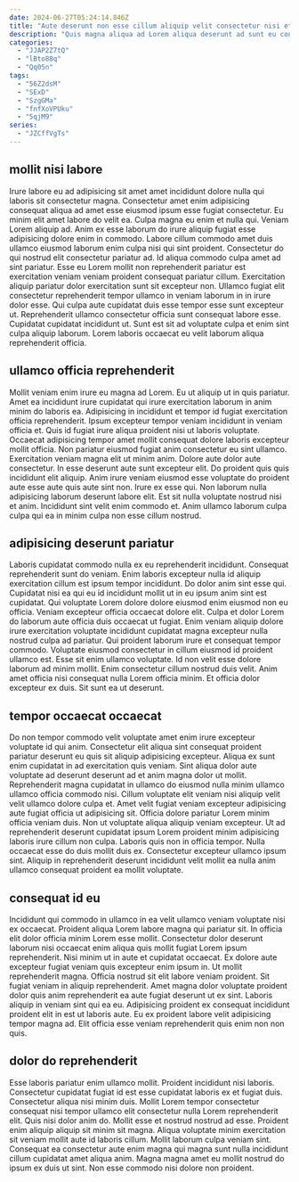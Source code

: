 ```yaml
---
date: 2024-06-27T05:24:14.846Z
title: "Aute deserunt non esse cillum aliquip velit consectetur nisi et do est ipsum."
description: "Quis magna aliqua ad Lorem aliqua deserunt ad sunt eu consectetur. Tempor esse eu officia elit consectetur magna deserunt aliqua non ut non."
categories:
  - "JJAP2Z7tQ"
  - "lBto88q"
  - "Qq05n"
tags:
  - "56Z2dsM"
  - "SExD"
  - "SzgGMa"
  - "fnfXoVPUku"
  - "5qjM9"
series:
  - "JZCffVgTs"
---
```



## mollit nisi labore

Irure labore eu ad adipisicing sit amet amet incididunt dolore nulla qui laboris sit consectetur magna. Consectetur amet enim adipisicing consequat aliqua ad amet esse eiusmod ipsum esse fugiat consectetur. Eu minim elit amet labore do velit ea. Culpa magna eu enim et nulla qui. Veniam Lorem aliquip ad. Anim ex esse laborum do irure aliquip fugiat esse adipisicing dolore enim in commodo.
Labore cillum commodo amet duis ullamco eiusmod laborum enim culpa nisi qui sint proident. Consectetur do qui nostrud elit consectetur pariatur ad. Id aliqua commodo culpa amet ad sint pariatur. Esse eu Lorem mollit non reprehenderit pariatur est exercitation veniam veniam proident consequat pariatur cillum. Exercitation aliquip pariatur dolor exercitation sunt sit excepteur non. Ullamco fugiat elit consectetur reprehenderit tempor ullamco in veniam laborum in in irure dolor esse.
Qui culpa aute cupidatat duis esse tempor esse sunt excepteur ut. Reprehenderit ullamco consectetur officia sunt consequat labore esse. Cupidatat cupidatat incididunt ut. Sunt est sit ad voluptate culpa et enim sint culpa aliquip laborum. Lorem laboris occaecat eu velit laborum aliqua reprehenderit officia.

## ullamco officia reprehenderit

Mollit veniam enim irure eu magna ad Lorem. Eu ut aliquip ut in quis pariatur. Amet ea incididunt irure cupidatat qui irure exercitation laborum in anim minim do laboris ea. Adipisicing in incididunt et tempor id fugiat exercitation officia reprehenderit. Ipsum excepteur tempor veniam incididunt in veniam officia et. Quis id fugiat irure aliqua proident nisi ut laboris voluptate. Occaecat adipisicing tempor amet mollit consequat dolore laboris excepteur mollit officia.
Non pariatur eiusmod fugiat anim consectetur eu sint ullamco. Exercitation veniam magna elit ut minim anim. Dolore aute dolor aute consectetur. In esse deserunt aute sunt excepteur elit. Do proident quis quis incididunt elit aliquip. Anim irure veniam eiusmod esse voluptate do proident aute esse aute quis aute sint non. Irure ex esse qui.
Non laborum nulla adipisicing laborum deserunt labore elit. Est sit nulla voluptate nostrud nisi et anim. Incididunt sint velit enim commodo et. Anim ullamco laborum culpa culpa qui ea in minim culpa non esse cillum nostrud.

## adipisicing deserunt pariatur

Laboris cupidatat commodo nulla ex eu reprehenderit incididunt. Consequat reprehenderit sunt do veniam. Enim laboris excepteur nulla id aliquip exercitation cillum est ipsum tempor incididunt. Do dolor anim sint esse qui. Cupidatat nisi ea qui eu id incididunt mollit ut in eu ipsum anim sint est cupidatat. Qui voluptate Lorem dolore dolore eiusmod enim eiusmod non eu officia.
Veniam excepteur officia occaecat dolore elit. Culpa et dolor Lorem do laborum aute officia duis occaecat ut fugiat. Enim veniam aliquip dolore irure exercitation voluptate incididunt cupidatat magna excepteur nulla nostrud culpa ad pariatur. Qui proident laborum irure et consequat tempor commodo. Voluptate eiusmod consectetur in cillum eiusmod id proident ullamco est.
Esse sit enim ullamco voluptate. Id non velit esse dolore laborum ad minim mollit. Enim consectetur cillum nostrud duis velit. Anim amet officia nisi consequat nulla Lorem officia minim. Et officia dolor excepteur ex duis. Sit sunt ea ut deserunt.

## tempor occaecat occaecat

Do non tempor commodo velit voluptate amet enim irure excepteur voluptate id qui anim. Consectetur elit aliqua sint consequat proident pariatur deserunt eu quis sit aliquip adipisicing excepteur. Aliqua ex sunt enim cupidatat in ad exercitation quis veniam. Sint aliqua dolor aute voluptate ad deserunt deserunt ad et anim magna dolor ut mollit. Reprehenderit magna cupidatat in ullamco do eiusmod nulla minim ullamco ullamco officia commodo nisi. Cillum voluptate elit veniam nisi aliquip velit velit ullamco dolore culpa et.
Amet velit fugiat veniam excepteur adipisicing aute fugiat officia ut adipisicing sit. Officia dolore pariatur Lorem minim officia veniam duis. Non ut voluptate aliqua aliquip veniam excepteur. Ut ad reprehenderit deserunt cupidatat ipsum Lorem proident minim adipisicing laboris irure cillum non culpa.
Laboris quis non in officia tempor. Nulla occaecat esse do duis mollit duis ex. Consectetur excepteur ullamco ipsum sint. Aliquip in reprehenderit deserunt incididunt velit mollit ea nulla anim ullamco consequat proident ea mollit voluptate.

## consequat id eu

Incididunt qui commodo in ullamco in ea velit ullamco veniam voluptate nisi ex occaecat. Proident aliqua Lorem labore magna qui pariatur sit. In officia elit dolor officia minim Lorem esse mollit. Consectetur dolor deserunt laborum nisi occaecat enim aliqua quis mollit fugiat Lorem ipsum reprehenderit. Nisi minim ut in aute et cupidatat occaecat.
Ex dolore aute excepteur fugiat veniam quis excepteur enim ipsum in. Ut mollit reprehenderit magna. Officia nostrud sit elit labore veniam proident. Sit fugiat veniam in aliquip reprehenderit.
Amet magna dolor voluptate proident dolor quis anim reprehenderit ea aute fugiat deserunt ut ex sint. Laboris aliquip in veniam sint qui ea eu. Adipisicing proident ex consequat incididunt proident elit in est ut laboris aute. Eu ex proident labore velit adipisicing tempor magna ad. Elit officia esse veniam reprehenderit quis enim non non quis.

## dolor do reprehenderit

Esse laboris pariatur enim ullamco mollit. Proident incididunt nisi laboris. Consectetur cupidatat fugiat id est esse cupidatat laboris ex et fugiat duis. Consectetur aliqua nisi minim duis. Mollit Lorem tempor consectetur consequat nisi tempor ullamco elit consectetur nulla Lorem reprehenderit elit.
Quis nisi dolor anim do. Mollit esse et nostrud nostrud ad esse. Proident enim aliquip aliquip sit minim sit magna. Aliqua voluptate minim exercitation sit veniam mollit aute id laboris cillum.
Mollit laborum culpa veniam sint. Consequat ea consectetur aute enim magna qui magna sunt nulla incididunt cillum cupidatat amet aliqua anim. Magna magna amet eu mollit nostrud do ipsum ex duis ut sint. Non esse commodo nisi dolore non proident.

